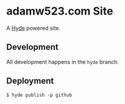 # adamw523.com Site

A [Hyde](http://hyde.github.com/) powered site.

## Development

All development happens in the `hyde` branch.

## Deployment

```
$ hyde publish -p github
```